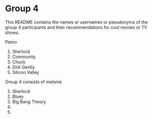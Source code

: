 # Group 4

This README contains the names or usernames or pseudonyms of the group 4 participants and their recommendations for cool movies or TV shows.

Pietro
1.  Sherlock
2.  Community
3.  Chuck
4.  Dirk Gently
5.  Silicon Valley
 
Group 4 consists of melanie

1.  Sherlock
2.  Bluey
3.  Big Bang Theory
4.  
5.  
 

